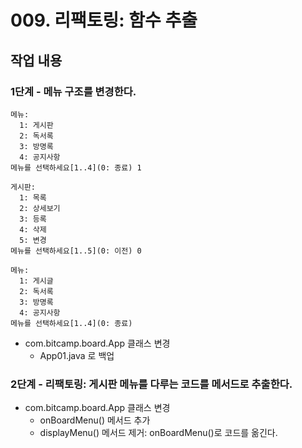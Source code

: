# 009. 리팩토링: 함수 추출


## 작업 내용

### 1단계 - 메뉴 구조를 변경한다.

```
메뉴:
  1: 게시판
  2: 독서록
  3: 방명록
  4: 공지사항
메뉴를 선택하세요[1..4](0: 종료) 1

게시판:
  1: 목록
  2: 상세보기
  3: 등록
  4: 삭제
  5: 변경
메뉴를 선택하세요[1..5](0: 이전) 0

메뉴:
  1: 게시글
  2: 독서록
  3: 방명록
  4: 공지사항
메뉴를 선택하세요[1..4](0: 종료)
```
- com.bitcamp.board.App 클래스 변경
  - App01.java 로 백업

### 2단계 - 리팩토링: 게시판 메뉴를 다루는 코드를 메서드로 추출한다.
- com.bitcamp.board.App 클래스 변경
  - onBoardMenu() 메서드 추가
  - displayMenu() 메서드 제거: onBoardMenu()로 코드를 옮긴다.